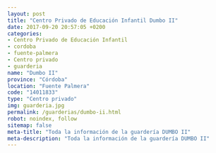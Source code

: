 ```yaml
---
layout: post
title: "Centro Privado de Educación Infantil Dumbo II"
date: 2017-09-20 20:57:05 +0200
categories:
- Centro Privado de Educación Infantil
- cordoba
- fuente-palmera
- Centro privado
- guarderia
name: "Dumbo II"
province: "Córdoba"
location: "Fuente Palmera"
code: "14011833"
type: "Centro privado"
img: guarderia.jpg
permalink: /guarderias/dumbo-ii.html
robot: noindex, follow
sitemap: false
meta-title: "Toda la información de la guardería DUMBO II"
meta-description: "Toda la información de la guardería DUMBO II"
---
```

